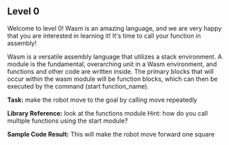 ## Level 0

Welcome to level 0! Wasm is an amazing language, and we are very happy that you are interested in learning it! It's time to call your function in assembly!

Wasm is a versatile assembly language that utilizes a stack environment. A module is the fundamental, overarching unit in a Wasm environment, and functions 
and other code are written inside. The primary blocks that will occur within the wasm module will be function blocks, which can then be executed by the command (start function_name).  

**Task:** make the robot move to the goal by calling move repeatedly

**Library Reference:** look at the functions module
Hint: how do you call multiple functions using the start module?  

**Sample Code Result:** This will make the robot move forward one square